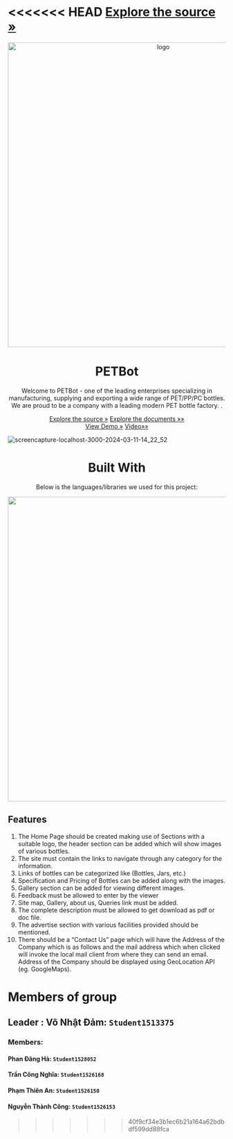 <<<<<<< HEAD
[Explore the source »](https://github.com/12dam12/PETBot)
=======
<div align="center">
<img width="703" alt="logo" src="https://github.com/12dam12/PETBot/assets/162801115/1da9ee9f-4f6d-4e34-bbf6-3cf1704bad06">
  
</div>
<div align="center">
    <h1> PETBot </h1>
    <p> Welcome to PETBot - one of the leading enterprises specializing in manufacturing, supplying and exporting a wide range of PET/PP/PC bottles. We are proud to be a company with a leading modern PET bottle factory.
.</p>
</div>
<div align="center">
  <a href="https://github.com/12dam12/PETBot">Explore the source »</a>
   <a href="https://github.com/12dam12/PETBot/tree/main/Document"> Explore the documents »»</a>
</div>
<div align="center">
  <a href="https://petbot-group3.onrender.com/">View Demo »</a>
   <a href="https://youtu.be/BREDqdDYGtY?si=wZg65Zh8ja8rxauv">Video»»</a>
</div>
 

 ![screencapture-localhost-3000-2024-03-11-14_22_52](https://github.com/12dam12/PETBot/assets/162801115/09349fb0-786d-49c1-bf5d-56c397df6c37)
<div align="center">
    <h1>Built With</h1>
  <p> Below is the languages/libraries we used for this project:</p>
</div>
<div align="center">
<img width="703" alt="" src="https://github.com/12dam12/PETBot/assets/162801115/7e25e45f-d17c-4e49-bd18-1b886bcd7c40">
</div>

## Features
1.	The Home Page should be created making use of Sections with a suitable logo, the header section can be added which will show images of various bottles.
2.	The site must contain the links to navigate through any category for the information.
3.	Links of bottles can be categorized like (Bottles, Jars, etc.) 
4.	Specification and Pricing of Bottles can be added along with the images.
5.	Gallery section can be added for viewing different images.
6.	Feedback must be allowed to enter by the viewer
7.	Site map, Gallery, about us, Queries link must be added.
8.	The complete description must be allowed to get download as pdf or doc file.
9.	The advertise section with various facilities provided should be mentioned.
10.	There should be a “Contact Us” page which will have the Address of the Company which is as follows and the mail address which when clicked will invoke the local mail client from where they can send an email. Address of the Company should be displayed using GeoLocation API (eg. GoogleMaps).

# Members of group
## Leader : Võ Nhật Đảm: <code>Student1513375</code>

### Members: 
#### Phan Đăng Hà: <code>Student1528052</code>
#### Trần Công Nghĩa: <code>Student1526168</code>
#### Phạm Thiên An: <code>Student1526150</code>
#### Nguyễn Thành Công: <code>Student1526153</code>
  

>>>>>>> 40f9cf34e3b1ec6b21a164a62bdbdf599dd88fca
